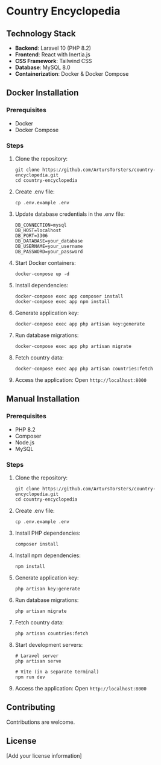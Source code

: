 # Country Encyclopedia

## Technology Stack

- **Backend**: Laravel 10 (PHP 8.2)
- **Frontend**: React with Inertia.js
- **CSS Framework**: Tailwind CSS
- **Database**: MySQL 8.0
- **Containerization**: Docker & Docker Compose

## Docker Installation

### Prerequisites
- Docker
- Docker Compose

### Steps

1. Clone the repository:
   ```
   git clone https://github.com/ArtursTorsters/country-encyclopedia.git
   cd country-encyclopedia
   ```

2. Create .env file:
   ```
   cp .env.example .env
   ```

3. Update database credentials in the .env file:
   ```
   DB_CONNECTION=mysql
   DB_HOST=localhost
   DB_PORT=3306
   DB_DATABASE=your_database
   DB_USERNAME=your_username
   DB_PASSWORD=your_password
   ```

4. Start Docker containers:
   ```
   docker-compose up -d
   ```

5. Install dependencies:
   ```
   docker-compose exec app composer install
   docker-compose exec app npm install
   ```

6. Generate application key:
   ```
   docker-compose exec app php artisan key:generate
   ```

7. Run database migrations:
   ```
   docker-compose exec app php artisan migrate
   ```

8. Fetch country data:
   ```
   docker-compose exec app php artisan countries:fetch
   ```

9. Access the application:
   Open `http://localhost:8000`

## Manual Installation

### Prerequisites
- PHP 8.2
- Composer
- Node.js
- MySQL

### Steps

1. Clone the repository:
   ```
   git clone https://github.com/ArtursTorsters/country-encyclopedia.git
   cd country-encyclopedia
   ```

2. Create .env file:
   ```
   cp .env.example .env
   ```

3. Install PHP dependencies:
   ```
   composer install
   ```

4. Install npm dependencies:
   ```
   npm install
   ```

5. Generate application key:
   ```
   php artisan key:generate
   ```

6. Run database migrations:
   ```
   php artisan migrate
   ```

7. Fetch country data:
   ```
   php artisan countries:fetch
   ```

8. Start development servers:
   ```
   # Laravel server
   php artisan serve

   # Vite (in a separate terminal)
   npm run dev
   ```

9. Access the application:
   Open `http://localhost:8000`

## Contributing

Contributions are welcome.

## License

[Add your license information]
